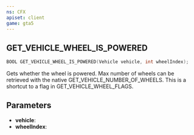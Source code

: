 ```yaml
---
ns: CFX
apiset: client
game: gta5
---
```

## GET_VEHICLE_WHEEL_IS_POWERED

```c
BOOL GET_VEHICLE_WHEEL_IS_POWERED(Vehicle vehicle, int wheelIndex);
```

Gets whether the wheel is powered.
Max number of wheels can be retrieved with the native GET_VEHICLE_NUMBER_OF_WHEELS.
This is a shortcut to a flag in GET_VEHICLE_WHEEL_FLAGS.

## Parameters
* **vehicle**:
* **wheelIndex**:
